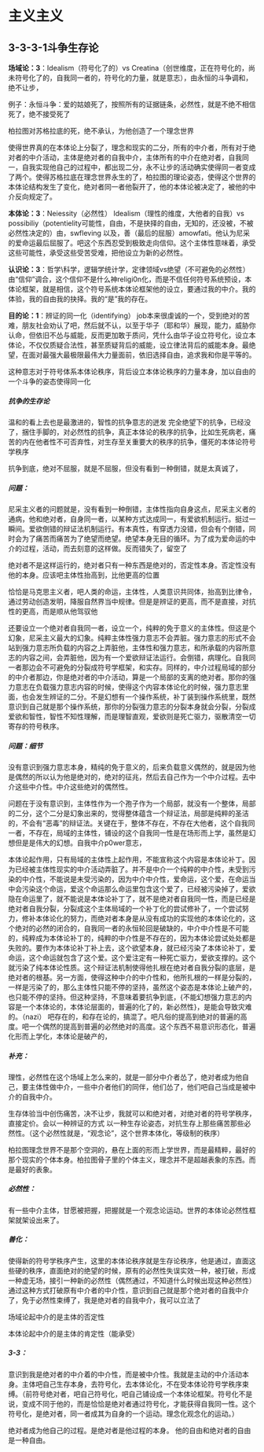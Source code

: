 # 主义主义

## 3-3-3-1斗争生存论

**场域论：3**：Idealism（符号化了的）vs   Creatina（创世维度，正在符号化的，尚未符号化了的，自我同一者的，符号化的力量，就是意志），由永恒的斗争调和，绝不让步，

例子：永恒斗争：爱的姑娘死了，按照所有的证据链条，必然性，就是不绝不相信死了，绝不接受死了

柏拉图对苏格拉底的死，绝不承认，为他创造了一个理念世界

使得世界真的在本体论上分裂了，理念和现实的二分，所有的中介者，所有对于绝对者的中介活动，主体是绝对者的自我中介，主体所有的中介在绝对者，自我同一，自我实现他自己的过程中，都出现二分，永不让步的活动确实使得同一者变成了两个。使得苏格拉底在理念世界永生的了，柏拉图的理论姿态，使得这个世界的本体论结构发生了变化，绝对者同一者他裂开了，他的本体论被决定了，被他的中介反向规定了。

**本体论：3**：Neiessity（必然性） Idealism（理性的维度，大他者的自我）vs  possibiliy（potentielity可能性，自由，不是抉择的自由，无知的，还没被，不被必然性决定的）由，swfleving 以及，善（最后的屈服）amowfati。他认为尼采的爱命运最后屈服了。吧这个东西忍受到极致走向信仰。这个主体性意味着，承受这些可能性，承受这些受苦受难，把他设立为新的必然性。

**认识论：3**：哲学\科学，逻辑学统计学，定律领域vs绝望（不可避免的必然性）由“信仰”调合，这个信仰不是什么神religi0n化，而是不信任何符号系统预设，本体论框架，就是相信，这个符号系统本体论框架他的设立，要通过我的中介。我的体验，我的自由我的抉择。我的“是”我的存在。

**目的论：1**：辨证的同一化（identifying）
job本来很虔诚的一个，受到绝对的苦难，朋友社会劝认了吧，然后就不认，以至于华子（耶和华）展现，能力，威胁你认命，但依旧不怂与威能，反而更加敢于质问，凭什么由华子设立符号化，设立本体论，不仅仅质疑合法性，甚至质疑背后的威能，设立律法背后的威能本身。最绝望，在面对最强大最极限最伟大力量面前，依旧选择自由，追求我和你是平等的。

这种意志对于符号体系本体论秩序，背后设立本体论秩序的力量本身，加以自由的一个斗争的姿态使得同一化

##### 抗争的生存论

温和的看上去也是最激进的，智性的抗争意志的迸发
完全绝望下的抗争，已经没了，捆住手脚的，对必然性的抗争，真正本体论的秩序的抗争，比如生死病老，痛苦的内在他者性不可否弃性，对生存至关重要大的秩序的抗争，僵死的本体论符号学秩序

抗争到底，绝对不屈服，就是不屈服，但没有看到一种倒错，就是太真诚了，

##### 问题：

尼采主义者的问题就是，没有看到一种倒错，主体性指向自身这点，尼采主义者的通病，他和绝对者，自身同一者，以某种方式达成同一，有爱欲机制运行。挺过一瞬间。爱欲倒错的辩证法机制运行。有本真性，有穿透力没错，但会有个倒错，同时会为了痛苦而痛苦为了绝望而绝望。绝望本身无目的循环。为了成为爱命运的中介的过程，活动，而去刻意的这样做。反而错失了，留空了

绝对者不是这样运行的，绝对者只有一种东西是绝对的，否定性本身。否定性没有他的本身。应该吧主体性抬高到，比他更高的位置

恰恰是马克思主义者，吧人类的命运，主体性，人类意识共同体，抬高到比律令，通过劳动创造发明，降服自然界当中规律。但是是辨证的更高，而不是直接，对抗性的更高，而是顺从他驾驭他

还要设立一个绝对者自我同一者，设立一个，纯粹的免于意义的主体性。但这是个幻象，尼采主义最大的幻象。纯粹主体性强力意志不会弄脏。强力意志的形式不会站到强力意志所负载的内容之上弄脏他，主体性和强力意志，和所承载的内容所意志的内容之间，会弄脏他，因为有一个爱欲辩证法运行。会倒错，病理化。自我同一者那边会不可避免的分裂成符号学框架，和实存。同样的，中介过程局域的部分的中介者那边，你是绝对者的中介活动，算是一个局部的支离的绝对者。那你的强力意志在负载强力意志内容的时候，使得这个内容本体论化的时候，强力意志里面，也会发生辨证的二分。不是幻想有一个操作系统，补丁装到操作系统里，既然意识到自己就是那个操作系统，那你的分裂强力意志的分裂本身就会分裂，分裂成爱欲和智性，智性不知性理解，而是理智直观，爱欲则是死亡驱力，驱散清空一切寄存的符号秩序。

##### 问题：细节

没有意识到强力意志本身，精纯的免于意义的，后来负载意义偶然的，就是因为他是偶然的所以认为他是绝对的，绝对的征兆，然后去自己作为一个中介过程。去中介这些中介性。中介这些绝对的偶然性。

问题在于没有意识到，主体性作为一个孢子作为一个局部，就没有一个整体，局部的二分，这个二分是幻象出来的，觉得整体蕴含一个辩证法，局部是纯粹的圣洁的，不会有“恶毒”的辩证法。关键在于，整体不存在，不存在大他者，这个自我同一者，不存在，局域的主体性，铺设的这个自我同一性是在场形而上学，虽然是幻想但是是伟大的幻想。自我中介p0wer意志，

本体论起作用，只有局域的主体性上起作用，不能宣称这个内容是本体论补丁。因为已经被主体性现实的中介活动弄脏了。并不是中介一个纯粹的中介性，未受到污染的中介性，不能说是未受污染的，因为中介中介性，爱命运，这个爱，在命运当中会污染这个命运，爱这个命运那么命运里包含这个爱了，已经被污染掉了，爱欲隐在命运里了，就不能说是本体论补丁了，就不是绝对者自我同一性，而是已经是绝对者自我分裂，分裂成这个主体局域的一个补丁化的尝试修补了，一个尝试努力，修补本体论化的努力，而绝对者本身是从没有成功的实现他的本体论化的，这个绝对的必然的闭合的，自我同一者的永恒轮回是破缺的，中介中介性是不可能的，纯粹成为本体论补丁的，纯粹的中介性是不存在的，因为本体论尝试处处都是失败的。要作为本体论补丁补上去，这个欲望本身，就已经污染了本体论补丁，爱命运，这个命运就包含了这个爱。这个爱注定有一种死亡驱力，爱欲支撑的。这个就污染了纯本体论性质。这个辩证法机制使得他扎根在绝对者自我分裂的底层，是绝对者的根基。另一方面，使得这种中介的中介性和，他所扎根的一样是分裂的，一样是污染了的，那么主体性只能不停的坚持，虽然这个姿态是本体论上破产的，也只能不停的坚持。但这种坚持，不意味着要抗争到底，{不能幻想强力意志的内容是一个本体论的，本体论层面的，普遍的化了的，新必然性}，是能会导致灾难的。（nazi）
吧存在的，和存在论的，搞混了。吧凡俗的提高到绝对的普遍的高度。吧一个偶然的提高到普遍的必然绝对的高度。这个东西不易意识形态化，普遍化形而上学化，本体论是破产的，

##### 补充：

理性，必然性在这个场域上怎么来的，就是一部分中介者怂了，绝对者成为他自己，要主体性做中介，一些中介者他们的同伴，他们怂了，他们吧自己当成是被中介的自我中介。

生存体验当中创伤痛苦，决不让步，我就可以和绝对者，对绝对者的符号学秩序，直接定价。会以一种辨证的方式
以一种生存论姿态，对抗生存上那些痛苦那些必然性。（这个必然性就是，“观念论”，这个世界本体化，等级制的秩序）

柏拉图理念世界不是那个空洞的，悬在上面的形而上学世界，而是最精粹，最好的那个现实的个体本身。柏拉图骨子里的个体主义，理念并不是超越表象的东西。而是最好的表象。

##### 必然性：

有一些中介主体，甘愿被把握，把握就是一个观念论运动。世界的本体论必然性框架就架设出来了。

##### 善化：

使得新的符号学秩序产生，这里的本体论秩序就是生存论秩序，他是通过，直面这些硬的秩序，直面绝对的绝望的时候，原有的必然性失误实效一种，被打破，形成一种虚无场，接引一种新的必然性（偶然通过，不知道什么时候出现这种必然性）
通过这种方式打破原有中介者的中介性，意识到自己就是那个绝对者的自我中介了，免于必然性束缚了，我是绝对者的自我中介，我可以立法了


场域论起中介的是主体的否定性

本体论起中介的是主体的肯定性（能承受）



##### 3-3：

意识到我是绝对者的中介着的中介性，而是被中介性。我就是主动的中介活动本身。主体吧自己生存本身，去符号化，去本体论化，不在受本体论符号学秩序束缚。（前符号绝对者，吧自己符号化，吧自己铺设成一个本体论框架。符号化不是说，变成不同于他的，而是恰恰是绝对者通过符号化，才能获得自我同一性。这个符号化，是绝对者，同一者成其为自身的一个运动。理念化观念化的运动。）

绝对者成为他自己的过程。是绝对者是他过程的本身。
他的自由和绝对者的自由是一种自由。